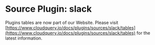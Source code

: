 # Source Plugin: slack

Plugins tables are now part of our Website. Please visit [https://www.cloudquery.io/docs/plugins/sources/slack/tables](https://www.cloudquery.io/docs/plugins/sources/slack/tables) for the latest information.